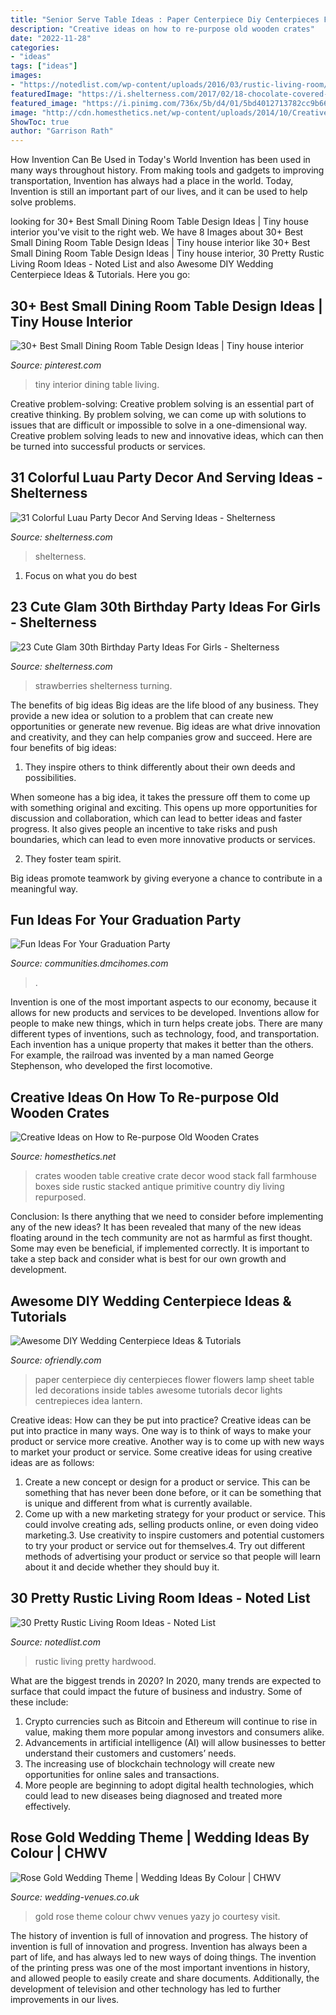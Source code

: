 ```yaml
---
title: "Senior Serve Table Ideas : Paper Centerpiece Diy Centerpieces Flower Flowers Lamp Sheet Table Led Decorations Inside Tables Awesome Tutorials Decor Lights Centrepieces Idea Lantern"
description: "Creative ideas on how to re-purpose old wooden crates"
date: "2022-11-28"
categories:
- "ideas"
tags: ["ideas"]
images:
- "https://notedlist.com/wp-content/uploads/2016/03/rustic-living-room/3-rustic-living-room-ideas.jpg"
featuredImage: "https://i.shelterness.com/2017/02/18-chocolate-covered-strawberries-for-a-30th-birthday-party.jpg"
featured_image: "https://i.pinimg.com/736x/5b/d4/01/5bd4012713782cc9b6633eaab8bfb186.jpg"
image: "http://cdn.homesthetics.net/wp-content/uploads/2014/10/Creative-Ideas-on-How-to-Re-purpose-Old-Wooden-Crates-homesthetics-4.jpg"
ShowToc: true
author: "Garrison Rath"
---
```



How Invention Can Be Used in Today's World
Invention has been used in many ways throughout history. From making tools and gadgets to improving transportation, Invention has always had a place in the world. Today, Invention is still an important part of our lives, and it can be used to help solve problems.

	

		
looking for 30+ Best Small Dining Room Table Design Ideas | Tiny house interior you've visit to the right web. We have 8 Images about 30+ Best Small Dining Room Table Design Ideas | Tiny house interior like 30+ Best Small Dining Room Table Design Ideas | Tiny house interior, 30 Pretty Rustic Living Room Ideas - Noted List and also Awesome DIY Wedding Centerpiece Ideas &amp; Tutorials. Here you go:
		
    
## 30+ Best Small Dining Room Table Design Ideas | Tiny House Interior

<img loading=lazy src="https://i.pinimg.com/736x/5b/d4/01/5bd4012713782cc9b6633eaab8bfb186.jpg" onerror="this.onerror=null;this.src='https://tse3.mm.bing.net/th?id=OIP.BAsolzY0WtdZ8Op-gZCqGwHaLH&amp;pid=15.1';" alt="30+ Best Small Dining Room Table Design Ideas | Tiny house interior">

_Source: pinterest.com_

>tiny interior dining table living. 

	

Creative problem-solving:
Creative problem solving is an essential part of creative thinking. By problem solving, we can come up with solutions to issues that are difficult or impossible to solve in a one-dimensional way. Creative problem solving leads to new and innovative ideas, which can then be turned into successful products or services.

    
## 31 Colorful Luau Party Decor And Serving Ideas - Shelterness

<img loading=lazy src="https://i.shelterness.com/2016/10/15-luau-food-table-decorated-in-bold-colors.jpg" onerror="this.onerror=null;this.src='https://tse2.mm.bing.net/th?id=OIP.qDvMMB2gWEwTOK_PW2AHbQHaNK&amp;pid=15.1';" alt="31 Colorful Luau Party Decor And Serving Ideas - Shelterness">

_Source: shelterness.com_

>shelterness. 

	

1. Focus on what you do best

    
## 23 Cute Glam 30th Birthday Party Ideas For Girls - Shelterness

<img loading=lazy src="https://i.shelterness.com/2017/02/18-chocolate-covered-strawberries-for-a-30th-birthday-party.jpg" onerror="this.onerror=null;this.src='https://tse3.mm.bing.net/th?id=OIP.a6LcW7INe1vENa45ChNWIAHaJ6&amp;pid=15.1';" alt="23 Cute Glam 30th Birthday Party Ideas For Girls - Shelterness">

_Source: shelterness.com_

>strawberries shelterness turning. 

	

The benefits of big ideas
Big ideas are the life blood of any business. They provide a new idea or solution to a problem that can create new opportunities or generate new revenue. Big ideas are what drive innovation and creativity, and they can help companies grow and succeed. Here are four benefits of big ideas:
1. They inspire others to think differently about their own deeds and possibilities.

When someone has a big idea, it takes the pressure off them to come up with something original and exciting. This opens up more opportunities for discussion and collaboration, which can lead to better ideas and faster progress. It also gives people an incentive to take risks and push boundaries, which can lead to even more innovative products or services.

2. They foster team spirit.

Big ideas promote teamwork by giving everyone a chance to contribute in a meaningful way.

    
## Fun Ideas For Your Graduation Party

<img loading=lazy src="https://communities.dmcihomes.com/wp-content/uploads/2015/03/graduation-food-ideas.jpg" onerror="this.onerror=null;this.src='https://tse3.mm.bing.net/th?id=OIP.UHToK7XT43exBI32VBc7rgHaJ3&amp;pid=15.1';" alt="Fun Ideas For Your Graduation Party">

_Source: communities.dmcihomes.com_

>. 

	

Invention is one of the most important aspects to our economy, because it allows for new products and services to be developed. Inventions allow for people to make new things, which in turn helps create jobs. There are many different types of inventions, such as technology, food, and transportation. Each invention has a unique property that makes it better than the others. For example, the railroad was invented by a man named George Stephenson, who developed the first locomotive.

    
## Creative Ideas On How To Re-purpose Old Wooden Crates

<img loading=lazy src="http://cdn.homesthetics.net/wp-content/uploads/2014/10/Creative-Ideas-on-How-to-Re-purpose-Old-Wooden-Crates-homesthetics-4.jpg" onerror="this.onerror=null;this.src='https://tse1.mm.bing.net/th?id=OIP.FKXmZrW6YelSPX8fYk7D-wHaLH&amp;pid=15.1';" alt="Creative Ideas on How to Re-purpose Old Wooden Crates">

_Source: homesthetics.net_

>crates wooden table creative crate decor wood stack fall farmhouse boxes side rustic stacked antique primitive country diy living repurposed. 

	

Conclusion: Is there anything that we need to consider before implementing any of the new ideas?
It has been revealed that many of the new ideas floating around in the tech community are not as harmful as first thought. Some may even be beneficial, if implemented correctly. It is important to take a step back and consider what is best for our own growth and development.

    
## Awesome DIY Wedding Centerpiece Ideas &amp; Tutorials

<img loading=lazy src="http://ofriendly.com/wp-content/uploads/2016/11/wedding-centerpiece/29-diy-wedding-centerpiece-ideas.jpg" onerror="this.onerror=null;this.src='https://tse3.mm.bing.net/th?id=OIP.iPNnKtL9F5QcVbSPoVXPzQHaO0&amp;pid=15.1';" alt="Awesome DIY Wedding Centerpiece Ideas &amp; Tutorials">

_Source: ofriendly.com_

>paper centerpiece diy centerpieces flower flowers lamp sheet table led decorations inside tables awesome tutorials decor lights centrepieces idea lantern. 

	

Creative ideas: How can they be put into practice?
Creative ideas can be put into practice in many ways. One way is to think of ways to make your product or service more creative. Another way is to come up with new ways to market your product or service. Some creative ideas for using creative ideas are as follows:
1. Create a new concept or design for a product or service. This can be something that has never been done before, or it can be something that is unique and different from what is currently available.
2. Come up with a new marketing strategy for your product or service. This could involve creating ads, selling products online, or even doing video marketing.3. Use creativity to inspire customers and potential customers to try your product or service out for themselves.4. Try out different methods of advertising your product or service so that people will learn about it and decide whether they should buy it.

    
## 30 Pretty Rustic Living Room Ideas - Noted List

<img loading=lazy src="https://notedlist.com/wp-content/uploads/2016/03/rustic-living-room/3-rustic-living-room-ideas.jpg" onerror="this.onerror=null;this.src='https://tse3.mm.bing.net/th?id=OIP.O13fdSFgOjBna9dGEbrVrwHaLH&amp;pid=15.1';" alt="30 Pretty Rustic Living Room Ideas - Noted List">

_Source: notedlist.com_

>rustic living pretty hardwood. 

	

What are the biggest trends in 2020?
In 2020, many trends are expected to surface that could impact the future of business and industry. Some of these include:
1. Crypto currencies such as Bitcoin and Ethereum will continue to rise in value, making them more popular among investors and consumers alike.
2. Advancements in artificial intelligence (AI) will allow businesses to better understand their customers and customers’ needs.
3. The increasing use of blockchain technology will create new opportunities for online sales and transactions. 
4. More people are beginning to adopt digital health technologies, which could lead to new diseases being diagnosed and treated more effectively.

    
## Rose Gold Wedding Theme | Wedding Ideas By Colour | CHWV

<img loading=lazy src="https://www.wedding-venues.co.uk/sites/default/files/15wedding-ideas-colour-rose-gold-wedding-theme.jpg" onerror="this.onerror=null;this.src='https://tse2.mm.bing.net/th?id=OIP.2LIyMr-phA8ovzLsJspD8AHaLH&amp;pid=15.1';" alt="Rose Gold Wedding Theme | Wedding Ideas By Colour | CHWV">

_Source: wedding-venues.co.uk_

>gold rose theme colour chwv venues yazy jo courtesy visit. 

	

The history of invention is full of innovation and progress.
The history of invention is full of innovation and progress. Invention has always been a part of life, and has always led to new ways of doing things. The invention of the printing press was one of the most important inventions in history, and allowed people to easily create and share documents. Additionally, the development of television and other technology has led to further improvements in our lives.

